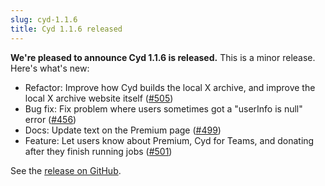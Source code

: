 ```yaml
---
slug: cyd-1.1.6
title: Cyd 1.1.6 released
---
```


**We're pleased to announce Cyd 1.1.6 is released.** This is a minor release. Here's what's new:

- Refactor: Improve how Cyd builds the local X archive, and improve the local X archive website itself ([#505](https://github.com/lockdown-systems/cyd/pull/505))
- Bug fix: Fix problem where users sometimes got a "userInfo is null" error ([#456](https://github.com/lockdown-systems/cyd/pull/503))
- Docs: Update text on the Premium page ([#499](https://github.com/lockdown-systems/cyd/pull/499))
- Feature: Let users know about Premium, Cyd for Teams, and donating after they finish running jobs ([#501](https://github.com/lockdown-systems/cyd/pull/501))

See the [release on GitHub](https://github.com/lockdown-systems/cyd/releases/tag/v1.1.6).

